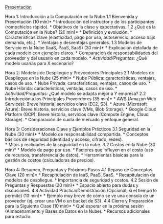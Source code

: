   [Presentación](https://gamma.app/docs/Computacion-en-la-Nube-mxobk0tbky4du7l)

  Hora 1: Introducción a la Computación en la Nube
     1.1 Bienvenida y Presentación (10 min)*
      *   Introducción del instructor y de los participantes (rompehielos rápido).
      *   Objetivos de la clase y expectativas.
     1.2 ¿Qué es la Computación en la Nube? (20 min)*
      *   Definición y evolución.
      *   Características clave (elasticidad, pago por uso, autoservicio, acceso bajo demanda, etc.).
      *   Ventajas y desventajas generales.
     1.3 Modelos de Servicio en la Nube (IaaS, PaaS, SaaS) (30 min)*
      *   Explicación detallada de cada modelo con ejemplos claros.
      *   Comparación de responsabilidades del proveedor y del usuario en cada modelo.
      *   *Actividad/Preguntas:* ¿Qué modelo usarías para X escenario?

  Hora 2: Modelos de Despliegue y Proveedores Principales
     2.1 Modelos de Despliegue en la Nube (25 min)*
      *   Nube Pública: características, ventajas, casos de uso.
      *   Nube Privada: características, ventajas, casos de uso.
      *   Nube Híbrida: características, ventajas, casos de uso.
      *   *Actividad/Preguntas:* ¿Qué modelo se adapta mejor a Y empresa?
     2.2 Introducción a los Principales Proveedores (35 min)*
      *   AWS (Amazon Web Services): Breve historia, servicios clave (EC2, S3).
      *   Azure (Microsoft Azure): Breve historia, servicios clave (VMs, Blob Storage).
      *   Google Cloud Platform (GCP): Breve historia, servicios clave (Compute Engine, Cloud Storage).
      *   Comparación de cuota de mercado y enfoque general.

  Hora 3: Consideraciones Clave y Ejemplos Prácticos
     3.1 Seguridad en la Nube (30 min)*
      *   Modelo de responsabilidad compartida.
      *   Conceptos básicos de seguridad (identidad y acceso, cifrado, redes).        
      *   Mitos y realidades de la seguridad en la nube.
     3.2 Costos en la Nube (30 min)*
      *   Modelo de pago por uso.
      *   Factores que influyen en el costo (uso de recursos, transferencia de datos).
      *   Herramientas básicas para la gestión de costos (calculadoras de precios).   

  Hora 4: Resumen, Preguntas y Próximos Pasos
     4.1 Repaso de Conceptos Clave (20 min)*
      *   Recapitulación de IaaS, PaaS, SaaS.
      *   Recapitulación de modelos de despliegue.
      *   Importancia de seguridad y costos.
     4.2 Sesión de Preguntas y Respuestas (20 min)*
      *   Espacio abierto para dudas y discusiones.
     4.3 Actividad Práctica/Demostración (Opcional, si el tiempo lo permite) (10 min)*
      *   Ejemplo muy breve de cómo se ve una consola de un proveedor (ej. crear una VM o un bucket de S3).
     4.4 Cierre y Preparación para la Siguiente Clase (10 min)*
      *   Qué esperar en la próxima sesión (Almacenamiento y Bases de Datos en la Nube).
      *   Recursos adicionales para estudio.